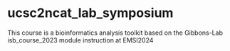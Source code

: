 # ucsc2ncat_lab_symposium
This course is a bioinformatics analysis toolkit based on the Gibbons-Lab isb_course_2023 module instruction at EMSI2024
